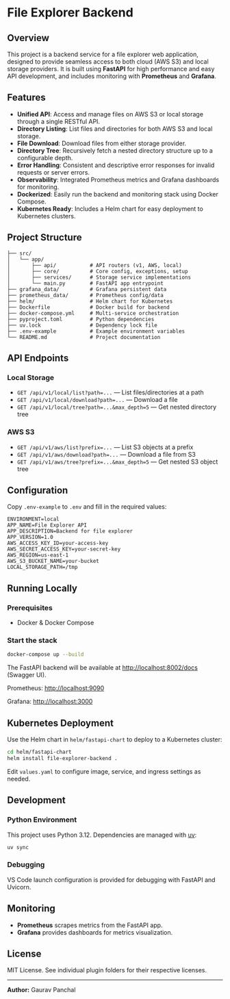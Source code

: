 # File Explorer Backend

## Overview

This project is a backend service for a file explorer web application, designed to provide seamless access to both cloud (AWS S3) and local storage providers. It is built using **FastAPI** for high performance and easy API development, and includes monitoring with **Prometheus** and **Grafana**.

## Features

- **Unified API**: Access and manage files on AWS S3 or local storage through a single RESTful API.
- **Directory Listing**: List files and directories for both AWS S3 and local storage.
- **File Download**: Download files from either storage provider.
- **Directory Tree**: Recursively fetch a nested directory structure up to a configurable depth.
- **Error Handling**: Consistent and descriptive error responses for invalid requests or server errors.
- **Observability**: Integrated Prometheus metrics and Grafana dashboards for monitoring.
- **Dockerized**: Easily run the backend and monitoring stack using Docker Compose.
- **Kubernetes Ready**: Includes a Helm chart for easy deployment to Kubernetes clusters.

## Project Structure

```
├── src/
│   └── app/
│       ├── api/           # API routers (v1, AWS, local)
│       ├── core/          # Core config, exceptions, setup
│       ├── services/      # Storage service implementations
│       └── main.py        # FastAPI app entrypoint
├── grafana_data/          # Grafana persistent data
├── prometheus_data/       # Prometheus config/data
├── helm/                  # Helm chart for Kubernetes
├── Dockerfile             # Docker build for backend
├── docker-compose.yml     # Multi-service orchestration
├── pyproject.toml         # Python dependencies
├── uv.lock                # Dependency lock file
├── .env-example           # Example environment variables
└── README.md              # Project documentation
```

## API Endpoints

### Local Storage
- `GET /api/v1/local/list?path=...` — List files/directories at a path
- `GET /api/v1/local/download?path=...` — Download a file
- `GET /api/v1/local/tree?path=...&max_depth=5` — Get nested directory tree

### AWS S3
- `GET /api/v1/aws/list?prefix=...` — List S3 objects at a prefix
- `GET /api/v1/aws/download?path=...` — Download a file from S3
- `GET /api/v1/aws/tree?prefix=...&max_depth=5` — Get nested S3 object tree

## Configuration

Copy `.env-example` to `.env` and fill in the required values:

```
ENVIRONMENT=local
APP_NAME=File Explorer API
APP_DESCRIPTION=Backend for file explorer
APP_VERSION=1.0
AWS_ACCESS_KEY_ID=your-access-key
AWS_SECRET_ACCESS_KEY=your-secret-key
AWS_REGION=us-east-1
AWS_S3_BUCKET_NAME=your-bucket
LOCAL_STORAGE_PATH=/tmp
```

## Running Locally

### Prerequisites
- Docker & Docker Compose

### Start the stack

```sh
docker-compose up --build
```

The FastAPI backend will be available at [http://localhost:8002/docs](http://localhost:8002/docs) (Swagger UI).

Prometheus: [http://localhost:9090](http://localhost:9090)

Grafana: [http://localhost:3000](http://localhost:3000)

## Kubernetes Deployment

Use the Helm chart in `helm/fastapi-chart` to deploy to a Kubernetes cluster:

```sh
cd helm/fastapi-chart
helm install file-explorer-backend .
```

Edit `values.yaml` to configure image, service, and ingress settings as needed.

## Development

### Python Environment
This project uses Python 3.12. Dependencies are managed with [uv](https://github.com/astral-sh/uv):

```sh
uv sync
```

### Debugging
VS Code launch configuration is provided for debugging with FastAPI and Uvicorn.

## Monitoring

- **Prometheus** scrapes metrics from the FastAPI app.
- **Grafana** provides dashboards for metrics visualization.

## License

MIT License. See individual plugin folders for their respective licenses.

---

**Author:** Gaurav Panchal
